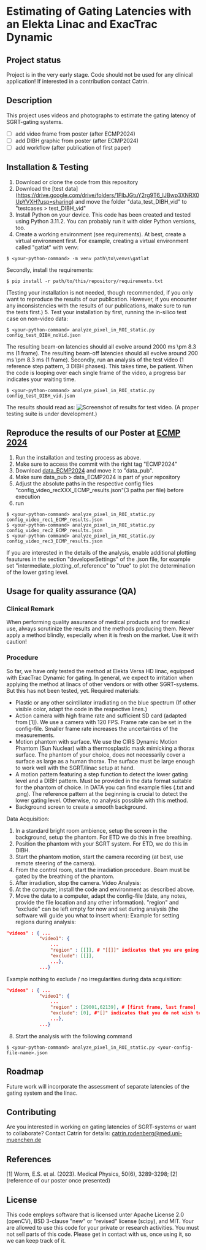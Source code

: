 # Estimating of Gating Latencies with an Elekta Linac and ExacTrac Dynamic

## Project status
Project is in the very early stage. Code should not be used for any clinical application! If interested in a contribution contact Catrin.

## Description
This project uses videos and photographs to estimate the gating latency of SGRT-gating systems.
- [ ] add video frame from poster (after ECMP2024)
- [ ] add DIBH graphic from poster (after ECMP2024)
- [ ] add workflow (after publication of first paper)

## Installation & Testing
1. Download or clone the code from this repository
2. Download the [test data] (https://drive.google.com/drive/folders/1FIbJGtuY2rg9T6_IJBwp3XNRX0UpYVXH?usp=sharing) and move the folder "data_test_DIBH_vid" to "testcases > test_DIBH_vid"
3. Install Python on your device. This code has been created and tested using Python 3.11.2. You can probably run it with older Python versions, too.
4. Create a working environment (see requirements). At best, create a virtual environment first. For example, creating a virtual environment called "gatlat" with venv:
```shell
$ <your-python-command> -m venv path\to\venvs\gatlat
```
Secondly, install the requirements:
```shell
$ pip install -r path/to/this/repository/requirements.txt
```
(Testing your installation is not needed, though recommended, if you only want to reproduce the results of our publication. However, if you encounter any inconsistencies with the results of our publications, make sure to run the tests first.)
5. Test your installation by first, running the in-silico test case on non-video data:
```shell
$ <your-python-command> analyze_pixel_in_ROI_static.py config_test_DIBH_noVid.json
```
The resulting beam-on latencies should all evolve around 2000 ms \pm 8.3 ms (1 frame). The resulting beam-off latencies should all evolve around 200 ms \pm 8.3 ms (1 frame).
Secondly, run an analysis of the test video (1 reference step pattern, 3 DIBH phases). This takes time, be patient. When the code is looping over each single frame of the video, a progress bar indicates your waiting time.
```shell
$ <your-python-command> analyze_pixel_in_ROI_static.py config_test_DIBH_vid.json
```
The results should read as:
![Screenshot of results for test video.](Screenshot_testCase_vid.png)
(A proper testing suite is under development.)

## Reproduce the results of our Poster at [ECMP 2024](https://ecmp2024.org/)
1. Run the installation and testing process as above.
2. Make sure to access the commit with the right tag "ECMP2024"
3. Download [data_ECMP2024](https://drive.google.com/drive/folders/1FIbJGtuY2rg9T6_IJBwp3XNRX0UpYVXH?usp=sharing) and move it to "data_pub".
4. Make sure data_pub > data_ECMP2024 is part of your repository
5. Adjust the absolute paths in the respective config files "config_video_recXXX_ECMP_results.json"(3 paths per file) before execution
6. run 
```shell
$ <your-python-command> analyze_pixel_in_ROI_static.py config_video_rec1_ECMP_results.json
$ <your-python-command> analyze_pixel_in_ROI_static.py config_video_rec2_ECMP_results.json
$ <your-python-command> analyze_pixel_in_ROI_static.py config_video_rec3_ECMP_results.json
```
If you are interested in the details of the analysis, enable additional plotting feautures in the section "developerSettings" of the .json file, for example set "intermediate_plotting_of_reference" to "true" to plot the determination of the lower gating level.

## Usage for quality assurance (QA)
### Clinical Remark
When performing quality assurance of medical products and for medical use, always scrutinize the results and the methods producing them. Never apply a method blindly, especially when it is fresh on the market. Use it with caution!

### Procedure
So far, we have only tested the method at Elekta Versa HD linac, equipped with ExacTrac Dynamic for gating. In general, we expect to irritation when applying the method at linacs of other vendors or with other SGRT-systems. But this has not been tested, yet.
Required materials:
* Plastic or any other scintillator irradiating on the blue spectrum (If other visible color, adapt the code in the respective lines.)
* Action camera with high frame rate and sufficient SD card (adapted from [1]). We use a camera with 120 FPS. Frame rate can be set in the config-file. Smaller frame rate increases the uncertainties of the measurements.
* Motion phantom with surface. We use the CIRS Dynamic Motion Phantom (Sun Nuclear) with a thermosplastic mask mimicking a thorax surface. The phantom of your choice, does not necessarily cover a surface as large as a human thorax. The surface must be large enough to work well with the SGRT/linac setup at hand.
* A motion pattern featuring a step function to detect the lower gating level and a DIBH pattern. Must be provided in the data format suitable for the phantom of choice. In DATA you can find example files (.txt and .png). The reference pattern at the beginning is crucial to detect the lower gating level. Otherwise, no analysis possible with this method.
* Background screen to create a smooth background.

Data Acquisition:
1. In a standard bright room ambience, setup the screen in the background, setup the phantom. For ETD we do this in free breathing.
2. Position the phantom with your SGRT system. For ETD, we do this in DIBH.
3. Start the phantom motion, start the camera recording (at best, use remote steering of the camera).
4. From the control room, start the irradiation procedure. Beam must be gated by the breathing of the phantom.
5. After irradiation, stop the camera. 
Video Analysis:
6. At the computer, install the code and environment as described above.
7. Move the data to a computer, adapt the config-file (date, any notes, provide the file location and any other information). "region" and "exclude" can be left empty for now and set during analysis (the software will guide you what to insert when):
Example for setting regions during analysis:
```json
"videos" : { ...
            "video1": {
                ...
                "region" : [[]], # "[[]]" indicates that you are going to set the region of interest during the analysis (in terminal)
                "exclude": [[]],
                ...},
            ...}
```

Example nothing to exclude / no irregularities during data acquisition:
```json
"videos" : { ...
            "video1": {
                ...
                "region" : [29001,62139], # [first frame, last frame]
                "exclude": [0], #"[]" indicates that you do not wish to exclude any regions from the analysis
                ...},
            ...}
```

8. Start the analysis with the following command
```shell
$ <your-python-command> analyze_pixel_in_ROI_static.py <your-config-file-name>.json
```

## Roadmap
Future work will incorporate the assessment of separate latencies of the gating system and the linac.

## Contributing
Are you interested in working on gating latencies of SGRT-systems or want to collaborate? Contact Catrin for details: catrin.rodenberg@med.uni-muenchen.de

## References
[1] Worm, E.S. et al. (2023). Medical Physics, 50(6), 3289-3298; 
[2] (reference of our poster once presented)

## License
This code employs software that is licensed unter Apache License 2.0 (openCV), BSD 3-clause "new" or "revised" license (scipy), and MIT. Your are allowed to use this code for your private or research activities. You must not sell parts of this code. Please get in contact with us, once using it, so we can keep track of it.

